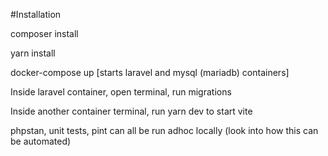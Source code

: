 #Installation

composer install

yarn install

docker-compose up [starts laravel and mysql (mariadb) containers]

Inside laravel container, open terminal, run migrations

Inside another container terminal, run yarn dev to start vite

phpstan, unit tests, pint can all be run adhoc locally (look into how this can be automated)
